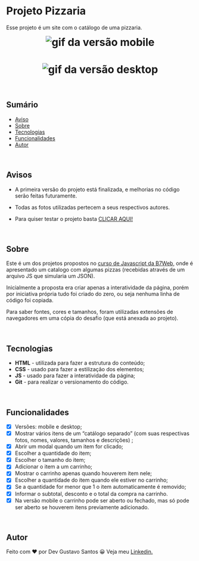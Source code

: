 # Projeto Pizzaria

Esse projeto é um site com o catálogo de uma pizzaria.
<h1 align="center" style="max-width: 412px; margin: auto;">
    <img src="assets/image/recording/mobile-version.gif" alt="gif da versão mobile">
</h1>

<h1 align="center">
    <img src="assets/image/recording/desktop-version.gif" alt="gif da versão desktop">
</h1>


</br>

## Sumário

- [Aviso](#Aviso)
- [Sobre](#Sobre)
- [Tecnologias](#Tecnologias)
- [Funcionalidades](#Funcionalidades)
- [Autor](#Autor)

</br>

## Avisos

- A primeira versão do projeto está finalizada, e melhorias no código serão feitas futuramente.

- Todas as fotos utilizadas pertecem a seus respectivos autores.

- Para quiser testar o projeto basta [CLICAR AQUI!](https://devgustavosantos.github.io/projeto-pizzaria/)

</br>

## Sobre

Este é um dos projetos propostos no [curso de Javascript da B7Web](https://alunos.b7web.com.br/curso/javascript), onde é apresentado um catalogo com algumas pizzas (recebidas através de um arquivo JS que simularia um JSON).

Inicialmente a proposta era criar apenas a interatividade da página, porém por iniciativa própria tudo foi criado do zero, ou seja nenhuma linha de código foi copiada.

Para saber fontes, cores e tamanhos, foram utilizadas extensões de navegadores em uma cópia do desafio (que está anexada ao projeto).

</br>

## Tecnologias

- **HTML** - utilizada para fazer a estrutura do conteúdo;
- **CSS** - usado para fazer a estilização dos elementos;
- **JS** - usado para fazer a interatividade da página;
- **Git** - para realizar o versionamento do código.

</br>

## Funcionalidades

- [x]  Versões: mobile e desktop;
- [x]  Mostrar vários itens de um “catálogo separado” (com suas respectivas fotos, nomes, valores,  tamanhos e descrições) ;
- [x]  Abrir um modal quando um item for clicado;
- [x]  Escolher a quantidade do item;
- [x]  Escolher o tamanho do item;
- [x]  Adicionar o item a um carrinho;
- [x]  Mostrar o carrinho apenas quando houverem item nele;
- [x]  Escolher a quantidade do item quando ele estiver no carrinho;
- [x]  Se a quantidade for menor que 1 o item automaticamente é removido;
- [x]  Informar o subtotal, desconto e o total da compra na carrinho.
- [x]  Na versão mobile o carrinho pode ser aberto ou fechado, mas só pode ser aberto se houverem itens previamente adicionado.

</br>

## Autor

Feito com ❤ por Dev Gustavo Santos 😀 Veja meu [Linkedin.](https://www.linkedin.com/in/devgustavosantos/)